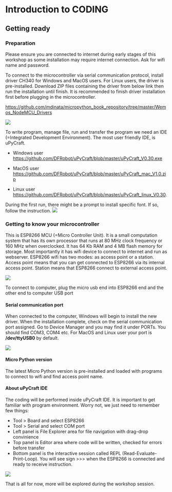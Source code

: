 # Introduction to CODING
## Getting ready
### Preparation
Please ensure you are connected to internet during early stages of this workshop as some installation may require internet connection. Ask for wifi name and password.

To connect to the microcontroller via serial communication protocol, install driver CH340 for Windows and MacOS users. For Linux users, the driver is pre-installed. Download ZIP files containing the driver from below link then run the installation until finish. It is recommended to finish driver installation first before plugging in the microcontroller.

<https://github.com/mdinata/micropython_book_repository/tree/master/Wemos_NodeMCU_Drivers>

![](https://github.com/mdinata/reference/blob/master/images/CH340_installation.png)

To write program, manage file, run and transfer the program we need an IDE (=Integrated Development Environment). The most user friendly IDE, is uPyCraft. 

* Windows user <https://github.com/DFRobot/uPyCraft/blob/master/uPyCraft_V0.30.exe>

* MacOS user <https://github.com/DFRobot/uPyCraft/blob/master/uPyCraft_mac_V1.0.zip>

* Linux user <https://github.com/DFRobot/uPyCraft/blob/master/uPyCraft_linux_V0.30>.

During the first run, there might be a prompt to install specific font. If so, follow the instruction.
![](https://github.com/mdinata/reference/blob/master/images/install_monaco.png)

### Getting to know your microcontroller
This is ESP8266 MCU (=Micro Controller Unit). It is a small computation system that has its own processor that runs at 80 MHz clock frequency or 160 MHz when overclocked. It has 64 Kb RAM and 4 MB flash memory for storage. Most importantly it has wifi device to connect to internet and run as webserver.
ESP8266 wifi has two modes: as access point or a station. Access point means that you can get connected to ESP8266 via its internal access point. Station means that ESP8266 connect to external access point.

![](https://github.com/mdinata/reference/blob/master/images/ESP8266.jpg)

To connect to computer, plug the micro usb end into ESP8266 end and the other end to computer USB port

#### Serial communication port
When connected to the computer,  Windows will begin to install the new driver. When the installation complete, check on the serial communication port assigned. Go to Device Manager and you may find it under PORTs. You should find COM3, COM4 etc.
For MacOS and Linux user your port is **/dev/ttyUSB0** by default.

![](https://github.com/mdinata/reference/blob/master/images/COM_PORT.png)

#### Micro Python version
The latest Micro Python version is pre-installed and loaded with programs to connect to wifi and find access point name.


#### About uPyCraft IDE
The coding will be performed inside uPyCraft IDE. It is important to get familiar with program environment. Worry not, we just need to remember few things:<br/>

* Tool > Board and select ESP8266
* Tool > Serial and select COM port
* Left panel is File Explorer area for file navigation with drag-drop convinience
* Top panel is Editor area where code will be written, checked for errors before transfer
* Bottom panel is the interactive session called REPL (Read-Evaluate-Print-Loop). You will see sign >>> when the ESP8266 is connected and ready to receive instruction.

![](https://github.com/mdinata/reference/blob/master/images/uPyCraft.png)

That is all for now, more will be explored during the workshop session.
